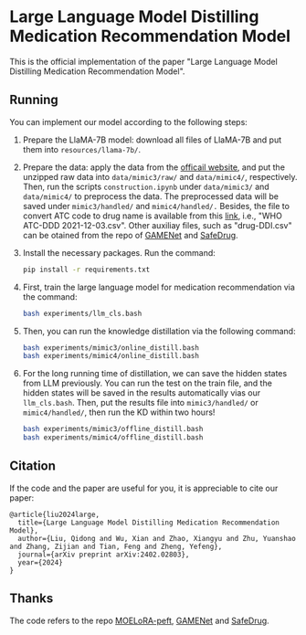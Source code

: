 # Large Language Model Distilling Medication Recommendation Model

This is the official implementation of the paper "Large Language Model Distilling Medication Recommendation Model".

## Running

You can implement our model according to the following steps:

1. Prepare the LlaMA-7B model: download all files of LlaMA-7B and put them into `resources/llama-7b/`.
2. Prepare the data: apply the data from the [officail website](https://mimic.mit.edu/), and put the unzipped raw data into `data/mimic3/raw/` and `data/mimic4/`, respectively. Then, run the scripts `construction.ipynb` under `data/mimic3/` and `data/mimic4/` to preprocess the data. The preprocessed data will be saved under `mimic3/handled/` and `mimic4/handled/.` Besides, the file to convert ATC code to drug name is available from this [link](https://github.com/fabkury/atcd), i.e., "WHO ATC-DDD 2021-12-03.csv". Other auxiliay files, such as "drug-DDI.csv" can be otained from the repo of [GAMENet](https://github.com/sjy1203/GAMENet) and [SafeDrug](https://github.com/ycq091044/SafeDrug).
3. Install the necessary packages. Run the command:

   ```bash
   pip install -r requirements.txt
   ```
4. First, train the large language model for medication recommendation via the command:

   ```bash
   bash experiments/llm_cls.bash
   ```
5. Then, you can run the knowledge distillation via the following command:

   ```bash
   bash experiments/mimic3/online_distill.bash
   bash experiments/mimic4/online_distill.bash
   ```
6. For the long running time of distillation, we can save the hidden states from LLM previously. You can run the test on the train file, and the hidden states will be saved in the results automatically vias our `llm_cls.bash`. Then, put the results file into `mimic3/handled/` or `mimic4/handled/`, then run the KD within two hours!

   ```bash
   bash experiments/mimic3/offline_distill.bash
   bash experiments/mimic4/offline_distill.bash
   ```

## Citation

If the code and the paper are useful for you, it is appreciable to cite our paper:

```
@article{liu2024large,
  title={Large Language Model Distilling Medication Recommendation Model},
  author={Liu, Qidong and Wu, Xian and Zhao, Xiangyu and Zhu, Yuanshao and Zhang, Zijian and Tian, Feng and Zheng, Yefeng},
  journal={arXiv preprint arXiv:2402.02803},
  year={2024}
}
```

## Thanks

The code refers to the repo [MOELoRA-peft](https://github.com/liuqidong07/MOELoRA-peft), [GAMENet](https://github.com/sjy1203/GAMENet) and [SafeDrug](https://github.com/ycq091044/SafeDrug).
